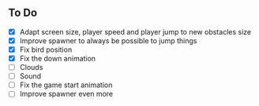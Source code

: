 ## To Do
- [x] Adapt screen size, player speed and player jump to new obstacles size
- [x] Improve spawner to always be possible to jump things
- [x] Fix bird position
- [x] Fix the down animation
- [ ] Clouds
- [ ] Sound
- [ ] Fix the game start animation
- [ ] Improve spawner even more 